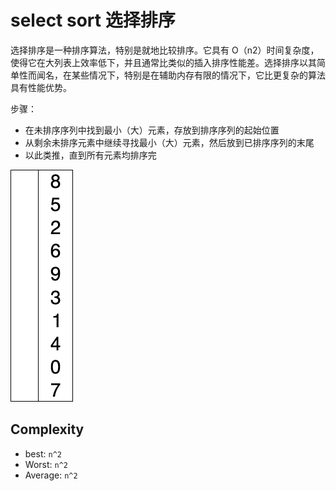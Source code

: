 # select sort 选择排序

选择排序是一种排序算法，特别是就地比较排序。它具有 O（n2）时间复杂度，使得它在大列表上效率低下，并且通常比类似的插入排序性能差。选择排序以其简单性而闻名，在某些情况下，特别是在辅助内存有限的情况下，它比更复杂的算法具有性能优势。

步骤：

- 在未排序序列中找到最小（大）元素，存放到排序序列的起始位置
- 从剩余未排序元素中继续寻找最小（大）元素，然后放到已排序序列的末尾
- 以此类推，直到所有元素均排序完

![select sort](./select-sort.gif)

## Complexity

- best: `n^2`
- Worst: `n^2`
- Average: `n^2`
